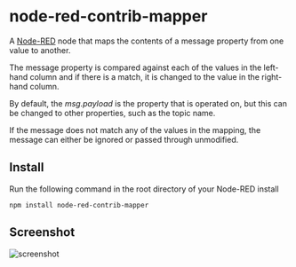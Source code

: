 node-red-contrib-mapper
=======================

A [Node-RED] node that maps the contents of a message property from one value to another.

The message property is compared against each of the values in the left-hand column and if there is a match, it is changed to the value in the right-hand column.

By default, the *msg.payload* is the property that is operated on, but this can be changed to other properties, such as the topic name.

If the message does not match any of the values in the mapping, the message can either be ignored or passed through unmodified.


Install
-------

Run the following command in the root directory of your Node-RED install

    npm install node-red-contrib-mapper


Screenshot
----------

![screenshot](https://github.com/njh/node-red-contrib-mapper/raw/master/screenshot.png)


[Node-RED]:  http://nodered.org/
